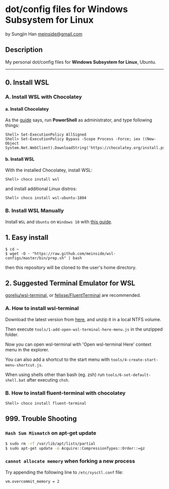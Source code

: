 # dot/config files for Windows Subsystem for Linux
by Sungjin Han <meinside@gmail.com>

## Description

My personal dot/config files for **Windows Subsystem for Linux**, Ubuntu.

---

## 0. Install WSL

### A. Install WSL with Chocolatey

#### a. Install Chocolatey

As the [guide](https://chocolatey.org/docs/installation) says, run **PowerShell** as administrator, and type following things:

```
Shell> Set-ExecutionPolicy AllSigned
Shell> Set-ExecutionPolicy Bypass -Scope Process -Force; iex ((New-Object System.Net.WebClient).DownloadString('https://chocolatey.org/install.ps1'))
```

#### b. Install WSL

With the installed Chocolatey, install WSL:

```
Shell> choco install wsl
```

and install additional Linux distros:

```
Shell> choco install wsl-ubuntu-1804
```

### B. Install WSL Manually

Install `WSL` and `Ubuntu` on `Windows 10` with [this guide](https://docs.microsoft.com/en-us/windows/wsl/install-win10).

## 1. Easy install

```
$ cd ~
$ wget -O - "https://raw.github.com/meinside/wsl-configs/master/bin/prep.sh" | bash
```

then this repository will be cloned to the user's home directory.

## 2. Suggested Terminal Emulator for WSL

[goreliu/wsl-terminal](https://github.com/goreliu/wsl-terminal), or [felixse/FluentTerminal](https://chocolatey.org/packages/fluent-terminal) are recommended.

### A. How to install wsl-terminal

Download the latest version from [here](https://github.com/goreliu/wsl-terminal/releases), and unzip it in a local NTFS volume.

Then execute `tools/1-add-open-wsl-terminal-here-menu.js` in the unzipped folder.

Now you can open wsl-terminal with 'Open wsl-terminal Here' context menu in the explorer.

You can also add a shortcut to the start menu with `tools/4-create-start-menu-shortcut.js`.

When using shells other than bash (eg. zsh) run `tools/6-set-default-shell.bat` after executing `chsh`.

### B. How to install fluent-terminal with chocolatey

```
Shell> choco install fluent-terminal
```

## 999. Trouble Shooting

### `Hash Sum Mismatch` on apt-get update

```bash
$ sudo rm -rf /var/lib/apt/lists/partial
$ sudo apt-get update -o Acquire::CompressionTypes::Order::=gz
```

### `cannot allocate memory` when forking a new process

Try appending the following line to `/etc/sysctl.conf` file:

```bash
vm.overcommit_memory = 2
```

